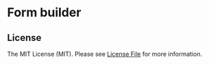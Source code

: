 # Form builder

## License
The MIT License (MIT). Please see [License File](LICENSE.md) for more information.
